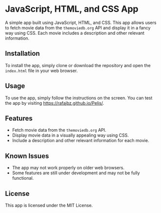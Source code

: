 # JavaScript, HTML, and CSS App

A simple app built using JavaScript, HTML, and CSS. This app allows users to fetch movie data from the `themoviedb.org` API and display it in a fancy way using CSS. Each movie includes a description and other relevant information.

## Installation

To install the app, simply clone or download the repository and open the `index.html` file in your web browser.

## Usage

To use the app, simply follow the instructions on the screen. You can test the app by visiting https://rafajbz.github.io/Pelis/.

## Features

- Fetch movie data from the `themoviedb.org` API.
- Display movie data in a visually appealing way using CSS.
- Include a description and other relevant information for each movie.

## Known Issues

- The app may not work properly on older web browsers.
- Some features are still under development and may not be fully functional.

## License

This app is licensed under the MIT License.
